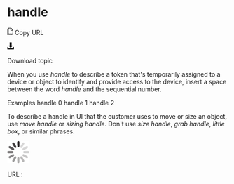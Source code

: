 # handle

![Copy URL](media/handle/Copy.png)
Copy URL

![Download](media/handle/Download.png)

Download topic

When you use *handle* to
describe a token that's temporarily assigned to a device or object to
identify and provide access to the device, insert a space between
the word *handle* and the sequential number.

Examples 
handle 0
handle 1
handle 2

To describe a handle in UI that the customer uses to move or size an object, use *move handle* or *sizing handle*. Don't use *size handle*, *grab handle*, *little box*, or similar phrases.

![In progress](media/handle/activity-large.gif)

URL :
